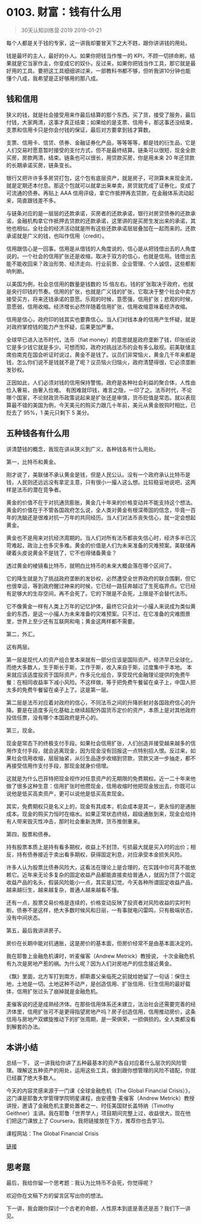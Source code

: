 # 0103. 财富：钱有什么用
> 30天认知训练营·2019
2019-01-21

每个人都是关于钱的专家，这一讲我却要冒天下之大不韪，跟你讲讲钱的用处。

钱是最坏的主人，最好的仆人。如果你把钱当作惟一的 KPI，不顾一切拼命刷，结果就是它当家作主，你变成它的奴仆。反过来，如果你把钱当作工具，那它就是最好用的工具。要把这工具细细讲过来，一部教科书都不够，但听我讲10分钟也能懂个八成，我希望是正好够用的那八成。

## 钱和信用
狭义的钱，就是社会接受用来作最后结算的那个东西。买了货，接受了服务，最后付钱，大家两清，这事才真正结束；如果给的是支票、信用卡，那这事还没结束，支票和信用卡只是你会付钱的保证，最后对方要拿到钱才算数。

支票、信用卡、信贷、债券、金融证券化产品，等等等等，都是钱的衍生品，它是人们交易时愿意暂时接受的支付方式，但不是最终结算。链条可以很短，现金全款买房，房款两清，结束。链条也可以很长，用贷款买房，你是用未来 20 年还贷款的长期承诺买房，链条变长。

银行又把许许多多房贷打包，这个包有底层资产，就是房子，可测算未来现金流，就是定期还本付息。那这个包就可以就拿出来单卖，房贷就完成了证券化，变成了可流通的债券。再贴上 AAA 信用评级，拿它作抵押再去贷款，在金融体系流动起来，简直跟钱差不多。

与链条对应的是一层层的还款承诺，买房者的还款承诺，银行对房贷债券的还款承诺，金融机构拿它作抵押去贷款的还款承诺，这里讲的是买房生发出来的承诺，其他也相似。全社会的经济活动就是所有这些还款承诺层层叠加在一起而来的。还款承诺就是广义的钱，也叫作信用（credit）。

信用跟信心是一回事。信用是从借钱的人角度说的，信心是从把钱借出去的人角度说的。一个社会的信用扩张还是收缩，取决于双方的信心，也就是信用。钱借出去能不能收回来？政治形势、经济走向、行业前景、企业管理、个人诚信，这些都影响判断。

以美国为例，社会总信用的数量是钱数的 15 倍左右。钱的扩张取决于政府，也就是央行印钱的节奏。信用的扩张，也就是广义钱的扩张，它取决于整个社会中卖方接受买方，将来还钱承诺的意愿。乐观的时候，意愿强，信用扩张；悲观的时候，意愿弱，信用收缩。经济增长必然伴随着信用扩张，信用收缩意味着经济收缩。

信用是信心，政府印的钱其实也要靠信心。当人们对钱本身的信用产生怀疑，就是对政府掌控钱的能力产生怀疑，后果更加严重。

全球早已进入法币时代，法币（fiat money）的意思就是政府垄断了钱，印张纸说它是多少钱它就是多少。可想而知，政府对挑战法币的会有多么敌视。前美联储主席伯南克在国会听证时说过，黄金不是钱了。议员们非常恼火，黄金几千年来都是钱，怎么你们说不是钱就不是了呢？议员恼火归恼火，政府清楚得很，它必须垄断发钞权。

正因如此，人们必须对钱的信用保持警惕。政府是各种社会利益的聚合体，人性由俭入奢易，由奢入俭难。 有困难就印钱，难言之隐，一印了之。法币时代，不论哪个国家，不论财政货币政策说起来是扩张还是审慎，货币贬值是常态。就以表现算最不错的美国为例，今天美元的购买力跟几十年前，美元从黄金脱钩时相比，已贬去了 95%，1 美元只剩下 5 美分。

## 五种钱各有什么用
讲清楚钱的概念，我现在讲从狭义到广义，各种钱各有什么用处。

第一，比特币和黄金。

刚才说了，美联储不承认黄金是钱，但是人民公认。没有一个政府承认比特币是钱，人民则还远远没有拿定主意，只有很小一撮人这么想。比较稳妥地说吧，这两样是法币的潜在竞争者。

黄金的价值不在于对抗通货膨胀，黄金几十年来的价格变动并不能支持这个想法。黄金的价值在于不管各国政府怎么说，全人类对黄金有根深蒂固的信念，毕竟一百年的洗脑还是很难对抗一万年的共同经历。当人们对法币丧失信心，就一定会想起黄金。

黄金也不是用来对抗经济周期的。当人们对所有法币都丧失信心时，经济多半已沉苛难起，政治上也多灾多难。黄金的价值是人们为未来准备的灾难预案。美联储再硬着头皮说黄金不是钱了，它不也得储备黄金？

透过黄金的棱镜看比特币，就明白比特币的未来大概会落在哪个区间了。

它的降生就是为了挑战政府垄断的发钞权，必然遭受全世界政府的联合围剿，但它也很幸运，等到政府醒过神来的时候，它已经一路狂奔越过了生死临界点。它已经有足够大的生存空间，再不会死了。它的下限是不会死，上限是不会替代法币。

它不像黄金一样有人类上万年的记忆护体，最终它只会对一小撮人来说成为类似黄金的东西，是这一小撮人为未来准备的灾难预案。只不过，在它准备的灾难图景里，世界上至少还有互联网和电；黄金这两样都不需要。

第二，外汇。

这有两层。

第一层是现代人的资产组合里本来就有一部分应该是国际资产。经济早已全球化，而绝大多数人，生于斯长于斯，工作于斯，收入来自于斯，过度集中于本地。 本来就应该适度投资于国际资产，作多元化组合，享受现代金融理论提供的免费午餐：在相同收益率下减小风险。不这样做，等于把免费午餐留在桌子上，中国人把太多的免费午餐留在桌子上了。这是第一层。

第二层是法币对应着对政府的信心，不同法币之间的升降折射对各国政府信心的升降。要是在适度多元化基础上继续超配外国货币定价的资产，本质上是对其他政府投信任票，没有哪个本国政府是开心的。

第三，现金。

现金是常态下的终极支付手段。如果社会信用扩张，人们创造并接受越来越多的信用作支付手段，就会逃离现金，因为现金没有回报这一点特别招人恨。反过来，如果社会信用收缩，层层抽紧，从衍生品逐步收缩到贷款，贷款又进一步抽走，都不再接受信用作支付手段，那现金就身价倍增。

这就是为什么巴菲特把现金视作对任意资产的无期限的免费期权。近一二十年来他做了很多这种生意：信用扩张时他攒现金，信用收缩时他把现金放出去，你既可以说他是低买高卖资产，更可以说他是低买高卖现金。

其实，免费期权只是名义上的，现金有其成本，机会成本是其一，更永恒的是通胀成本。现金的购买力恒时在缩水。如果正常状态终结，超级通胀到来，现金会给持有人带来毁灭性冲击，那时社会重新洗牌，货币推倒重来。

第四，股票和债券。

持有股票本质上是持有看多期权，收益上不封顶，亏损最大就是买入时的出价；相反，持有债券接近于卖出看多期权，获得固定利息，对应承受本金损失风险。

许多人认为股票比债券风险大，这看法在理论上是合理的，在实践中你可真不能依赖它。近年来无论多复杂的固定收益产品都能直接卖给普通人，就因为顶了个固定收益产品的名头，假装风险能小一点，其实是幻觉。今天各种所谓固定收益产品，越来越衍生，越来越复杂，普通人越来越看不懂。

还有一点，股票交易价格是连续的，价格变动反映了投资者对风险收益的实时判断。债券不是这样，绝大多数时候风和日丽，一有事就电闪雷鸣，只有极端状态，没有中间状态。

第五，最后我讲讲房子。

房价在长期中能对抗通胀，这是房价的基本面，但房价经常不是由基本面决定的。

我在耶鲁上金融危机课时，听麦催客（Andrew Metrick）教授说， 十次金融危机有九次是房地产惹的祸。为什么呢？因为人们对房地产的信念接近黄金。

《飘》里面，北方军打到南方，郝斯嘉父亲临死之前就给她留了一句话：保住土地，土地是一切。土地这种不动产，是创造信用、扩张信用、衍生信用的最好载体，信用扩张过头了崩掉就是金融危机。

麦催客说的还是成熟经济体。在那些信用体系还未建立，法治社会还需要完善的经济体里，信用扩张可不是更得指望房地产吗？房子创造信用，信用推动房价，这条信用与房地产双螺旋推动下的扩张周期，是一荣俱荣，一损俱损的。全人类都没看到解套的办法。

## 本讲小结
总结一下， 这一讲我给你讲了五种最基本的资产各自对应着什么层次的风险管理。理解这五种资产的用处，运用这些工具，做到跟你想管理的风险不错配，你就已经赢了绝大多数人。

今天的内容灵感来源于一门课《全球金融危机（The Global Financial Crisis）》，这门课是耶鲁大学管理学院明星课程，由安德鲁·麦催客（Andrew Metrick）教授讲授，邀请了金融危机主要处置者之一、时任美国财长盖特纳（Timothy Geithner）主讲。我在耶鲁「世界学人」项目期间完整上过，收益很大，现在他们把这门课放上了 Coursera，我把链接放在下方，推荐你也去学习。

课程网站：The Global Financial Crisis

[链接](http://t.cn/RGNQMiL)

## 思考题
最后，我给你留一个思考题：我认为比特币不会死，你觉得呢？

欢迎你在文稿下方的留言区写出你的想法。

下一讲，我会跟你探讨一个古老的命题，人性原本到底是善还是恶？我们下一讲见。


